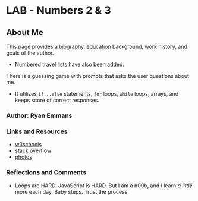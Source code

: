# LAB - Numbers 2 & 3

## About Me

This page provides a biography, education background, work history, and goals of the author.

- Numbered travel lists have also been added.

There is a guessing game with prompts that asks the user questions about me.

- It utilizes `if...else` statements, `for` loops, `while` loops, arrays, and keeps score of correct responses.

### Author: Ryan Emmans

### Links and Resources

- [w3schools](https://www.w3schools.com/)
- [stack overflow](https://stackoverflow.com/)
- [photos](https://unsplash.com/)

### Reflections and Comments

- Loops are HARD. JavaScript is HARD. But I am a n00b, and I learn *a little* more each day. Baby steps. Trust the process.
